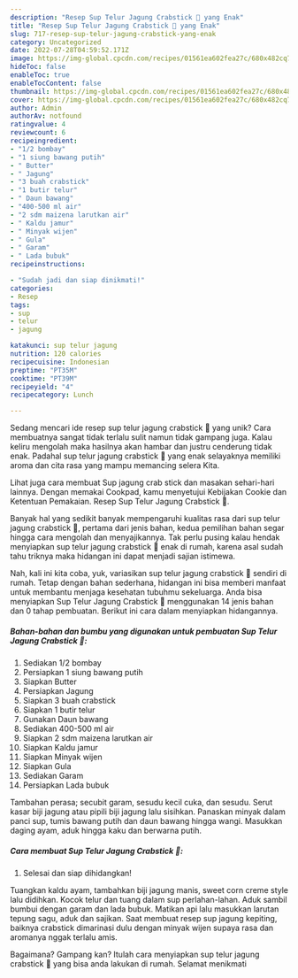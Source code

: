 ```yaml
---
description: "Resep Sup Telur Jagung Crabstick 🍲 yang Enak"
title: "Resep Sup Telur Jagung Crabstick 🍲 yang Enak"
slug: 717-resep-sup-telur-jagung-crabstick-yang-enak
category: Uncategorized
date: 2022-07-28T04:59:52.171Z
image: https://img-global.cpcdn.com/recipes/01561ea602fea27c/680x482cq70/sup-telur-jagung-crabstick-foto-resep-utama.jpg
hideToc: false
enableToc: true
enableTocContent: false
thumbnail: https://img-global.cpcdn.com/recipes/01561ea602fea27c/680x482cq70/sup-telur-jagung-crabstick-foto-resep-utama.jpg
cover: https://img-global.cpcdn.com/recipes/01561ea602fea27c/680x482cq70/sup-telur-jagung-crabstick-foto-resep-utama.jpg
author: Admin
authorAv: notfound
ratingvalue: 4
reviewcount: 6
recipeingredient:
- "1/2 bombay"
- "1 siung bawang putih"
- " Butter"
- " Jagung"
- "3 buah crabstick"
- "1 butir telur"
- " Daun bawang"
- "400-500 ml air"
- "2 sdm maizena larutkan air"
- " Kaldu jamur"
- " Minyak wijen"
- " Gula"
- " Garam"
- " Lada bubuk"
recipeinstructions:

- "Sudah jadi dan siap dinikmati!"
categories:
- Resep
tags:
- sup
- telur
- jagung

katakunci: sup telur jagung 
nutrition: 120 calories
recipecuisine: Indonesian
preptime: "PT35M"
cooktime: "PT39M"
recipeyield: "4"
recipecategory: Lunch

---
```





Sedang mencari ide resep sup telur jagung crabstick 🍲 yang unik? Cara membuatnya sangat tidak terlalu sulit namun tidak gampang juga. Kalau keliru mengolah maka hasilnya akan hambar dan justru cenderung tidak enak. Padahal sup telur jagung crabstick 🍲 yang enak selayaknya memiliki aroma dan cita rasa yang mampu memancing selera Kita.





Lihat juga cara membuat Sup jagung crab stick dan masakan sehari-hari lainnya. Dengan memakai Cookpad, kamu menyetujui Kebijakan Cookie dan Ketentuan Pemakaian. Resep Sup Telur Jagung Crabstick 🍲.

Banyak hal yang sedikit banyak mempengaruhi kualitas rasa dari sup telur jagung crabstick 🍲, pertama dari jenis bahan, kedua pemilihan bahan segar hingga cara mengolah dan menyajikannya. Tak perlu pusing kalau hendak menyiapkan sup telur jagung crabstick 🍲 enak di rumah, karena asal sudah tahu triknya maka hidangan ini dapat menjadi sajian istimewa.






Nah, kali ini kita coba, yuk, variasikan sup telur jagung crabstick 🍲 sendiri di rumah. Tetap dengan bahan sederhana, hidangan ini bisa memberi manfaat untuk membantu menjaga kesehatan tubuhmu sekeluarga. Anda bisa menyiapkan Sup Telur Jagung Crabstick 🍲 menggunakan 14 jenis bahan dan 0 tahap pembuatan. Berikut ini cara dalam menyiapkan hidangannya.

<!--inarticleads1-->

##### Bahan-bahan dan bumbu yang digunakan untuk pembuatan Sup Telur Jagung Crabstick 🍲:

1. Sediakan 1/2 bombay
1. Persiapkan 1 siung bawang putih
1. Siapkan  Butter
1. Persiapkan  Jagung
1. Siapkan 3 buah crabstick
1. Siapkan 1 butir telur
1. Gunakan  Daun bawang
1. Sediakan 400-500 ml air
1. Siapkan 2 sdm maizena larutkan air
1. Siapkan  Kaldu jamur
1. Siapkan  Minyak wijen
1. Siapkan  Gula
1. Sediakan  Garam
1. Persiapkan  Lada bubuk


Tambahan perasa; secubit garam, sesudu kecil cuka, dan sesudu. Serut kasar biji jagung atau pipili biji jagung lalu sisihkan. Panaskan minyak dalam panci sup, tumis bawang putih dan daun bawang hingga wangi. Masukkan daging ayam, aduk hingga kaku dan berwarna putih. 

<!--inarticleads2-->

##### Cara membuat Sup Telur Jagung Crabstick 🍲:


1. Selesai dan siap dihidangkan!

Tuangkan kaldu ayam, tambahkan biji jagung manis, sweet corn creme style lalu didihkan. Kocok telur dan tuang dalam sup perlahan-lahan. Aduk sambil bumbui dengan garam dan lada bubuk. Matikan api lalu masukkan larutan tepung sagu, aduk dan sajikan. Saat membuat resep sup jagung kepiting, baiknya crabstick dimarinasi dulu dengan minyak wijen supaya rasa dan aromanya nggak terlalu amis. 

Bagaimana? Gampang kan? Itulah cara menyiapkan sup telur jagung crabstick 🍲 yang bisa anda lakukan di rumah. Selamat menikmati
